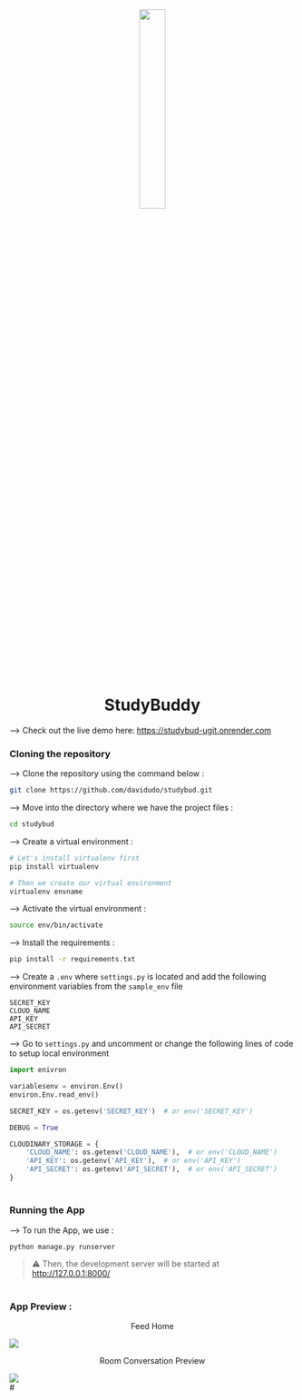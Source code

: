 <div align="center">
<img width="30%" src="https://user-images.githubusercontent.com/72341453/134747028-7e2d90cc-a92f-4f66-815e-54a0d50cca54.PNG">

# StudyBuddy

</div>

--> Check out the live demo here: https://studybud-ugit.onrender.com

### Cloning the repository

--> Clone the repository using the command below :

```bash
git clone https://github.com/davidudo/studybud.git

```

--> Move into the directory where we have the project files :

```bash
cd studybud

```

--> Create a virtual environment :

```bash
# Let's install virtualenv first
pip install virtualenv

# Then we create our virtual environment
virtualenv envname

```

--> Activate the virtual environment :

```bash
source env/bin/activate

```

--> Install the requirements :

```bash
pip install -r requirements.txt

```

--> Create a `.env` where `settings.py` is located and add the following environment variables from the `sample_env`
file

```
SECRET_KEY
CLOUD_NAME
API_KEY
API_SECRET
```

--> Go to `settings.py` and uncomment or change the following lines of code to setup local environment

```python
import enivron

variablesenv = environ.Env()
environ.Env.read_env()

SECRET_KEY = os.getenv('SECRET_KEY')  # or env('SECRET_KEY')

DEBUG = True

CLOUDINARY_STORAGE = {
    'CLOUD_NAME': os.getenv('CLOUD_NAME'),  # or env('CLOUD_NAME')
    'API_KEY': os.getenv('API_KEY'),  # or env('API_KEY')
    'API_SECRET': os.getenv('API_SECRET'),  # or env('API_SECRET')
}
```

#

### Running the App

--> To run the App, we use :

```bash
python manage.py runserver

```

> ⚠ Then, the development server will be started at http://127.0.0.1:8000/

#

### App Preview :

<div width="100%"> 
<p align="center">
  Feed Home
</p>
<img src="https://user-images.githubusercontent.com/72341453/134747262-0a92233d-8010-40f8-84c5-8d94895aac44.PNG">

<p align="center">
  Room Conversation Preview
</p>
<img src="https://user-images.githubusercontent.com/72341453/134747155-3ca5b55f-b064-4741-aeae-abe90bddf41e.PNG">  
</div>
#

